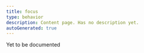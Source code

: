 ```yaml
---
title: focus
type: behavior
description: Content page. Has no description yet.
autoGenerated: true
---
```


Yet to be documented